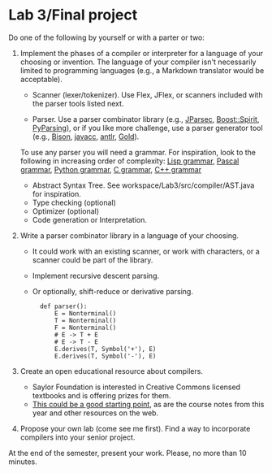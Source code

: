 # Lab 3/Final project

Do one of the following by yourself or with a parter or two:

1. Implement the phases of a compiler or interpreter for a language of your choosing or invention. The language of your compiler isn't necessarily limited to programming languages (e.g., a Markdown translator would be acceptable).

	* Scanner (lexer/tokenizer). Use Flex, JFlex, or scanners included with the parser tools listed next.

	* Parser. Use a parser combinator library (e.g., [JParsec](https://github.com/abailly/jparsec), [Boost::Spirit](http://boost-spirit.com/home/), [PyParsing](http://pyparsing.wikispaces.com/)), or if you like more challenge, use a parser generator tool (e.g., [Bison](http://www.gnu.org/software/bison/), [javacc](https://javacc.java.net/), [antlr](http://www.antlr.org/), [Gold](http://goldparser.org/)).

	To use any parser you will need a grammar. For inspiration, look to the following in increasing order of complexity: [Lisp grammar](http://ragnermagalhaes.blogspot.com/2007/08/bison-lisp-grammar.html), [Pascal grammar](http://www.cs.utexas.edu/~novak/grammar.html), [Python grammar](http://docs.python.org/2/reference/grammar.html), [C grammar](http://www.lysator.liu.se/c/ANSI-C-grammar-y.html), [C++ grammar](http://www.nongnu.org/hcb/)

	* Abstract Syntax Tree. See workspace/Lab3/src/compiler/AST.java for inspiration.
	* Type checking (optional)
	* Optimizer (optional)
	* Code generation or Interpretation.

2. Write a parser combinator library in a language of your choosing.

	* It could work with an existing scanner, or work with characters, or a scanner could be part of the library.

	* Implement recursive descent parsing.

	* Or optionally, shift-reduce or derivative parsing.

			def parser():
				E = Nonterminal()
				T = Nonterminal()
				F = Nonterminal()
				# E -> T + E
				# E -> T - E
				E.derives(T, Symbol('+'), E)
				E.derives(T, Symbol('-'), E)

3. Create an open educational resource about compilers.

	* Saylor Foundation is interested in Creative Commons licensed textbooks and is offering prizes for them.
	* [This could be a good starting point](https://github.com/lawrancej/CompilerDesign), as are the course notes from this year and other resources on the web.

5. Propose your own lab (come see me first). Find a way to incorporate compilers into your senior project.

At the end of the semester, present your work. Please, no more than 10 minutes.